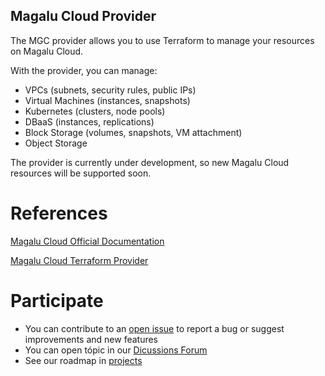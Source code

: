 ## Magalu Cloud Provider

The MGC provider allows you to use Terraform to manage your resources on Magalu Cloud.

With the provider, you can manage:

- VPCs (subnets, security rules, public IPs)
- Virtual Machines (instances, snapshots)
- Kubernetes (clusters, node pools)
- DBaaS (instances, replications)
- Block Storage (volumes, snapshots, VM attachment)
- Object Storage

The provider is currently under development, so new Magalu Cloud resources will be supported soon.

# References
[Magalu Cloud Official Documentation](https://docs.magalu.cloud/docs/terraform/overview)

[Magalu Cloud Terraform Provider](https://registry.terraform.io/providers/MagaluCloud/mgc/latest)

# Participate
- You can contribute to an [open issue](https://github.com/MagaluCloud/terraform-provider-mgc/issues) to report a bug or suggest improvements and new features
- You can open tópic in our [Dicussions Forum](https://github.com/MagaluCloud/terraform-provider-mgc/discussions)
- See our roadmap in [projects](https://github.com/orgs/MagaluCloud/projects/2/views/7)
